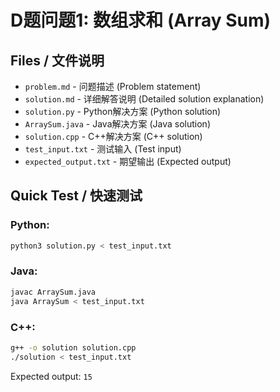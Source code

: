 # D题问题1: 数组求和 (Array Sum)

## Files / 文件说明

- `problem.md` - 问题描述 (Problem statement)
- `solution.md` - 详细解答说明 (Detailed solution explanation)
- `solution.py` - Python解决方案 (Python solution)
- `ArraySum.java` - Java解决方案 (Java solution)  
- `solution.cpp` - C++解决方案 (C++ solution)
- `test_input.txt` - 测试输入 (Test input)
- `expected_output.txt` - 期望输出 (Expected output)

## Quick Test / 快速测试

### Python:
```bash
python3 solution.py < test_input.txt
```

### Java:
```bash
javac ArraySum.java
java ArraySum < test_input.txt
```

### C++:
```bash
g++ -o solution solution.cpp
./solution < test_input.txt
```

Expected output: `15`